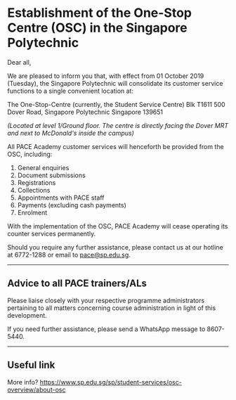 # Establishment of the One-Stop Centre (OSC) in the Singapore Polytechnic

Dear all,

We are pleased to inform you that, with effect from 01 October 2019 (Tuesday), the Singapore Polytechnic will consolidate its customer service functions to a single convenient location at:

The One-Stop-Centre (currently, the Student Service Centre)
Blk T1611 
500 Dover Road, Singapore Polytechnic
Singapore 139651

_(Located at level 1/Ground floor. The centre is directly facing the Dover MRT and next to McDonald's inside the campus)_
 
All PACE Academy customer services will henceforth be provided from the OSC, including:

1) General enquiries
2) Document submissions
3) Registrations
4) Collections
5) Appointments with PACE staff
6) Payments (excluding cash payments)
7) Enrolment

With the implementation of the OSC, PACE Academy will cease operating its counter services permanently.

Should you require any further assistance, please contact us at our hotline at 6772-1288 or email to pace@sp.edu.sg. 


----------------------

## Advice to all PACE trainers/ALs

Please liaise closely with your respective programme administrators pertaining to all matters concerning course administration in light of this development.

If you need further assistance, please send a WhatsApp message to 8607-5440.

----------------------
 

## Useful link

More info? https://www.sp.edu.sg/sp/student-services/osc-overview/about-osc 
